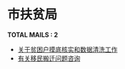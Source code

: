 # 市扶贫局

__TOTAL MAILS : 2__
- [关于贫困户摸底核实和数据清洗工作](../../category/letters/4102.md)
- [有关移民搬迁问题咨询](../../category/letters/1162.md)